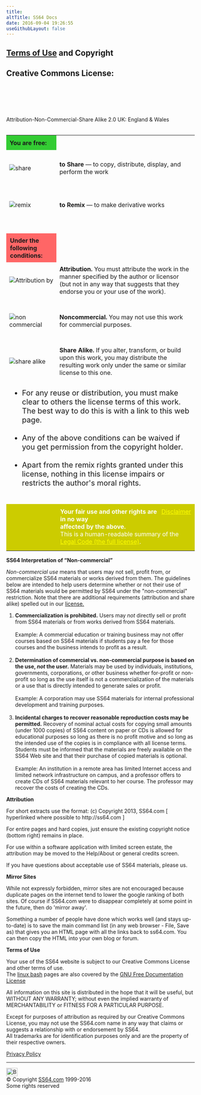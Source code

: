```yaml
---
title:
altTitle: SS64 Docs
date: 2016-09-04 19:26:55
useGithubLayout: false
---
```

<!-- #BeginLibraryItem "/Library/head_docs.lbi" --><!-- #EndLibraryItem --><h2><a href="copyright.html#terms">Terms of Use</a> and Copyright</h2>
<h2>Creative Commons License:</h2>

<p class="cc"><br><a id="cc"></a>
<br>
<br>
<br>
<br>Attribution-Non-Commercial-Share Alike 2.0 UK: England &amp; Wales<br>&nbsp;
</p>
<table class="commons" style="">
<tbody><tr>
<td style="PADDING-RIGHT: 10px; PADDING-LEFT: 9px; PADDING-BOTTOM: 9px; PADDING-TOP: 10px; background-color:#33CC33;"><b>You are free:</b></td>
<td></td>
</tr>
<tr>
    <td>
    <p><br>
    <img src="ccimages/share.png" class="icon" alt="share"><br>
    <br>
    </p>
    </td>
    <td><b>to Share</b> — to copy, distribute, display, and perform the work</td>
</tr>
<tr>
    <td>
    <p><br>
    <img src="ccimages/remix.png" class="icon" alt="remix"><br>
    <br>
    </p>
    </td>
    <td><b>to Remix</b> — to make derivative works</td>
</tr>
<tr>
<td>&nbsp;</td>
<td>&nbsp;</td>
</tr>
<tr>
<td style="PADDING-RIGHT:5px;PADDING-LEFT:10px;PADDING-BOTTOM:8px;PADDING-TOP:9px;background-color:#FF6666;"><b>Under the following conditions:</b></td><td></td>
</tr>
<tr>
<td>
<p><br>
<img src="ccimages/by.png" class="icon" alt="Attribution by"><br>
<br>
</p>
</td>
<td><b>Attribution.</b> You must attribute the work in the manner specified by the author or licensor (but not in any way that suggests that they endorse you or your use of the work).</td>
</tr>
<tr>
<td>
<p><br>
<img src="ccimages/nc.png" class="icon" alt="non commercial"><br>
<br>
</p>
</td>
<td><b>Noncommercial.</b> You may not use this work for commercial purposes.</td>
</tr>
<tr>
<td>
<p><br>
<img src="ccimages/sa.png" class="icon" alt="share alike"><br>
<br>
</p>
</td>
<td><b>Share Alike.</b> If you alter, transform, or build upon this work, you may distribute the resulting work only under the same or similar license to this one.</td>
</tr>
<tr>
<td colspan="2">
<ul style="FONT-SIZE: 1.25em">
<li>For any reuse or distribution, you must make clear to others the license terms of this work. The best way to do this is with a link to this web page.<br>
<br>
</li>
<li>Any of the above conditions can be waived if you get permission from the copyright holder.<br>
<br>
</li>
<li>Apart from the remix rights granted under this license, nothing in this license impairs or restricts the author's moral rights.</li>
</ul>
<br>
</td>
</tr>
<tr>
<td style="background-color:#CCCC00"></td>
<td style="PADDING-RIGHT: 10px; PADDING-LEFT: 10px; PADDING-BOTTOM: 14px; PADDING-TOP: 10px; background-color:#CCCC00"><span style="COLOR: #fff"><span style="FLOAT: right"><a style="COLOR: #ffff00" href="http://creativecommons.org/licenses/by-nc-sa/2.0/uk/">Disclaimer</a></span></span> 
<b><span style="COLOR: #fff">Your fair use and other rights are in no way <br>
affected by the above.</span></b><br>
<span style="COLOR: #fff">
This is a human-readable summary of the <a style="COLOR: #ffff00" href="http://creativecommons.org/licenses/by-nc-sa/2.0/uk/">Legal Code (the full license)</a>.</span></td>
</tr>
</tbody>
</table>

<p><b>SS64 Interpretation of “Non-commercial”</b></p>

<p><i>Non-commercial use</i> means that users may not sell, profit from, or commercialize SS64 materials or works derived from them. The guidelines below are intended to help users determine whether or not their use of SS64 materials would be permitted by SS64 under the "non-commercial" restriction. Note that there are additional requirements (attribution and share alike) spelled out in our <a href="copyright.html#cc">license.</a></p>

<ol>
<li><b>Commercialization is prohibited.</b> Users may <i>not</i> directly sell or profit from SS64 materials or from works derived from SS64 materials.<br>
<br>Example: A commercial education or training business may not offer courses based on SS64 materials if students pay a fee for those courses and the business intends to profit as a result.<br>
<br>
</li>
<li><b>Determination of commercial vs. non-commercial purpose is based on the use, <i>not</i> the user.</b> Materials may be used by individuals, institutions, governments, corporations, or other business whether for-profit or non-profit so long as the use itself is not a commercialization of the materials or a use that is directly intended to generate sales or profit.<br>
<br>Example: A corporation may use SS64 materials for internal professional development and training purposes.<br><br></li>
<li><b>Incidental charges to recover reasonable reproduction costs may be permitted.</b> Recovery of nominal actual costs for copying small amounts (under 1000 copies) of SS64 content on paper or CDs is allowed for educational purposes so long as there is no profit motive and so long as the intended use of the copies is in compliance with all license terms. Students must be informed that the materials are freely available on the SS64 Web site and that their purchase of copied materials is optional.<br>
<br>Example: An institution in a remote area has limited Internet access and limited network infrastructure on campus, and a professor offers to create CDs of SS64 materials relevant to her course. The professor may recover the costs of creating the CDs.</li>
</ol>

<p><b>Attribution</b></p>
<p>For short extracts use the format: <span class="code">(c) Copyright 2013, SS64.com </span>[ hyperlinked where possible to http://ss64.com ]</p>
<p>For entire pages and hard copies, just ensure the existing copyright notice (bottom right) remains in place. </p>
<p>For use within a software application with limited screen estate, the attribution may be moved to the Help/About   or general credits screen.</p>
<p>If you have questions about acceptable use of SS64 materials, please 
<script type="text/javascript">

<!--
// SpamProof Spambait email Script 1.0 by Joseph McLean <flux@thecentre.com> - freeware
// Linktext is the text you want folks to see and click upon.
// email1 & email2 are the text on either side of your email address's @ sign.

var linktext = "contact";
var email1 = "Website";
var email2 = "SS64.com";

document.write("<a href=" + "mail" + "to:" + email1 + "@" + email2 + ">" + linktext + "<\/a>")
//-->
  </script> 
us.</p>
<p><b>Mirror Sites</b></p>
<p>While not expressly forbidden, mirror sites are not  encouraged because   duplicate pages on the internet  tend to lower the google ranking of both sites. Of course if SS64.com were to disappear completely at some point in the future, then do 'mirror away'. </p>
<p>Something a number of people have done which works well (and stays up-to-date) is to  save the main command list (in any web browser - File, Save as) that gives you an HTML page with all the links back to ss64.com. You can then copy the HTML into your own  blog or forum.</p>
<p><b><a id="terms"></a>Terms of Use </b></p>
<p>Your use of the SS64 website  is subject to our Creative Commons License and other terms of use. <br>
The <a href="../bash/index.html">linux bash</a> pages are also covered by the <a href="http://en.wikipedia.org/wiki/GNU_Free_Documentation_License">GNU Free Documentation License</a></p>
<p><span class="code"></span>All information on this site is distributed in the hope that it will be useful, but WITHOUT ANY WARRANTY; without even the implied warranty of MERCHANTABILITY or FITNESS FOR A PARTICULAR PURPOSE. </p>
<p>Except for purposes of attribution as required by our Creative Commons License, you may not use the SS64.com name  in any way that  claims or suggests a relationship with or endorsement by SS64.<br>
All trademarks are for identification purposes only and are the property of 
their respective owners. </p>
<p><a href="../privacy.html">Privacy Policy </a></p><!-- #BeginLibraryItem "/Library/foot_menu.lbi" --><hr>
<div id="bl" class="footer"><a href="copyright.html#"><img src="../images/top.png" width="30" height="22" alt="Back to the Top"></a></div>
<div id="br" class="footer, tagline">© Copyright <a href="../index.html">SS64.com</a> 1999-2016<br>
Some rights reserved</div><!-- #EndLibraryItem -->

